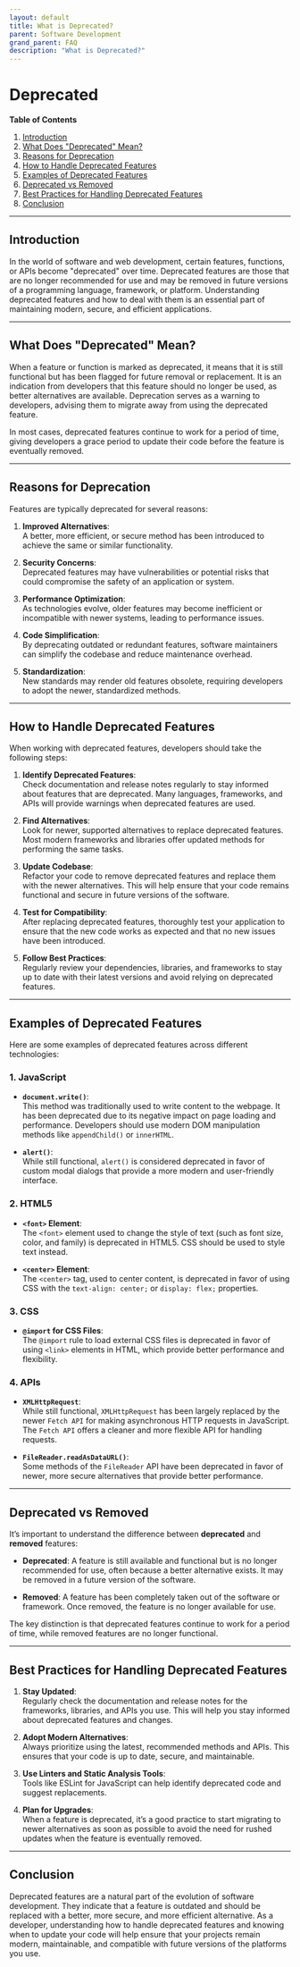 ```yaml
---
layout: default
title: What is Deprecated?
parent: Software Development
grand_parent: FAQ
description: "What is Deprecated?"
---
```


# Deprecated

**Table of Contents**
1. [Introduction](#introduction)
2. [What Does "Deprecated" Mean?](#what-does-deprecated-mean)
3. [Reasons for Deprecation](#reasons-for-deprecation)
4. [How to Handle Deprecated Features](#how-to-handle-deprecated-features)
5. [Examples of Deprecated Features](#examples-of-deprecated-features)
6. [Deprecated vs Removed](#deprecated-vs-removed)
7. [Best Practices for Handling Deprecated Features](#best-practices-for-handling-deprecated-features)
8. [Conclusion](#conclusion)

---

## Introduction
In the world of software and web development, certain features, functions, or APIs become "deprecated" over time. Deprecated features are those that are no longer recommended for use and may be removed in future versions of a programming language, framework, or platform. Understanding deprecated features and how to deal with them is an essential part of maintaining modern, secure, and efficient applications.

---

## What Does "Deprecated" Mean?
When a feature or function is marked as deprecated, it means that it is still functional but has been flagged for future removal or replacement. It is an indication from developers that this feature should no longer be used, as better alternatives are available. Deprecation serves as a warning to developers, advising them to migrate away from using the deprecated feature.

In most cases, deprecated features continue to work for a period of time, giving developers a grace period to update their code before the feature is eventually removed.

---

## Reasons for Deprecation
Features are typically deprecated for several reasons:

1. **Improved Alternatives**:  
   A better, more efficient, or secure method has been introduced to achieve the same or similar functionality.

2. **Security Concerns**:  
   Deprecated features may have vulnerabilities or potential risks that could compromise the safety of an application or system.

3. **Performance Optimization**:  
   As technologies evolve, older features may become inefficient or incompatible with newer systems, leading to performance issues.

4. **Code Simplification**:  
   By deprecating outdated or redundant features, software maintainers can simplify the codebase and reduce maintenance overhead.

5. **Standardization**:  
   New standards may render old features obsolete, requiring developers to adopt the newer, standardized methods.

---

## How to Handle Deprecated Features
When working with deprecated features, developers should take the following steps:

1. **Identify Deprecated Features**:  
   Check documentation and release notes regularly to stay informed about features that are deprecated. Many languages, frameworks, and APIs will provide warnings when deprecated features are used.

2. **Find Alternatives**:  
   Look for newer, supported alternatives to replace deprecated features. Most modern frameworks and libraries offer updated methods for performing the same tasks.

3. **Update Codebase**:  
   Refactor your code to remove deprecated features and replace them with the newer alternatives. This will help ensure that your code remains functional and secure in future versions of the software.

4. **Test for Compatibility**:  
   After replacing deprecated features, thoroughly test your application to ensure that the new code works as expected and that no new issues have been introduced.

5. **Follow Best Practices**:  
   Regularly review your dependencies, libraries, and frameworks to stay up to date with their latest versions and avoid relying on deprecated features.

---

## Examples of Deprecated Features
Here are some examples of deprecated features across different technologies:

### 1. **JavaScript**
- **`document.write()`**:  
  This method was traditionally used to write content to the webpage. It has been deprecated due to its negative impact on page loading and performance. Developers should use modern DOM manipulation methods like `appendChild()` or `innerHTML`.

- **`alert()`**:  
  While still functional, `alert()` is considered deprecated in favor of custom modal dialogs that provide a more modern and user-friendly interface.

### 2. **HTML5**
- **`<font>` Element**:  
  The `<font>` element used to change the style of text (such as font size, color, and family) is deprecated in HTML5. CSS should be used to style text instead.

- **`<center>` Element**:  
  The `<center>` tag, used to center content, is deprecated in favor of using CSS with the `text-align: center;` or `display: flex;` properties.

### 3. **CSS**
- **`@import` for CSS Files**:  
  The `@import` rule to load external CSS files is deprecated in favor of using `<link>` elements in HTML, which provide better performance and flexibility.

### 4. **APIs**
- **`XMLHttpRequest`**:  
  While still functional, `XMLHttpRequest` has been largely replaced by the newer `Fetch API` for making asynchronous HTTP requests in JavaScript. The `Fetch API` offers a cleaner and more flexible API for handling requests.

- **`FileReader.readAsDataURL()`**:  
  Some methods of the `FileReader` API have been deprecated in favor of newer, more secure alternatives that provide better performance.

---

## Deprecated vs Removed
It’s important to understand the difference between **deprecated** and **removed** features:

- **Deprecated**: A feature is still available and functional but is no longer recommended for use, often because a better alternative exists. It may be removed in a future version of the software.

- **Removed**: A feature has been completely taken out of the software or framework. Once removed, the feature is no longer available for use.

The key distinction is that deprecated features continue to work for a period of time, while removed features are no longer functional.

---

## Best Practices for Handling Deprecated Features
1. **Stay Updated**:  
   Regularly check the documentation and release notes for the frameworks, libraries, and APIs you use. This will help you stay informed about deprecated features and changes.

2. **Adopt Modern Alternatives**:  
   Always prioritize using the latest, recommended methods and APIs. This ensures that your code is up to date, secure, and maintainable.

3. **Use Linters and Static Analysis Tools**:  
   Tools like ESLint for JavaScript can help identify deprecated code and suggest replacements.

4. **Plan for Upgrades**:  
   When a feature is deprecated, it’s a good practice to start migrating to newer alternatives as soon as possible to avoid the need for rushed updates when the feature is eventually removed.

---

## Conclusion
Deprecated features are a natural part of the evolution of software development. They indicate that a feature is outdated and should be replaced with a better, more secure, and more efficient alternative. As a developer, understanding how to handle deprecated features and knowing when to update your code will help ensure that your projects remain modern, maintainable, and compatible with future versions of the platforms you use.